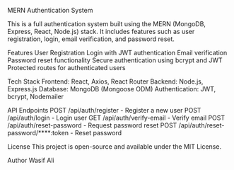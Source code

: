 MERN Authentication System

This is a full authentication system built using the MERN (MongoDB, Express, React, Node.js) stack. It includes features such as user registration, login, email verification, and password reset.

Features
User Registration
Login with JWT authentication
Email verification
Password reset functionality
Secure authentication using bcrypt and JWT
Protected routes for authenticated users

Tech Stack
Frontend: React, Axios, React Router
Backend: Node.js, Express.js
Database: MongoDB (Mongoose ODM)
Authentication: JWT, bcrypt, Nodemailer

API Endpoints
POST /api/auth/register - Register a new user
POST /api/auth/login - Login user
GET /api/auth/verify-email - Verify email
POST /api/auth/reset-password - Request password reset
POST /api/auth/reset-password/****:token - Reset password

License
This project is open-source and available under the MIT License.

Author
Wasif Ali
